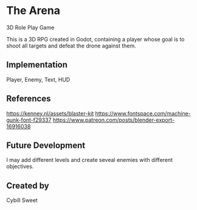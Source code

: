 # The Arena

3D Role Play Game

This is a 3D RPG created in Godot, containing a player whose goal is to shoot all targets and defeat the drone against them.

## Implementation
Player, Enemy, Text, HUD

## References
https://kenney.nl/assets/blaster-kit
https://www.fontspace.com/machine-gunk-font-f29337
https://www.patreon.com/posts/blender-export-16916038

## Future Development
I may add different levels and create seveal enemies with different objectives.

## Created by
Cybill Sweet

